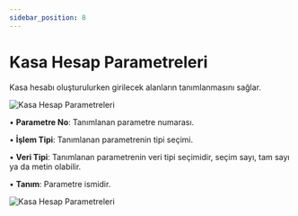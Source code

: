 ```yaml
---
sidebar_position: 8
---
```


# Kasa Hesap Parametreleri

Kasa hesabı oluşturulurken girilecek alanların tanımlanmasını sağlar.

![Kasa Hesap Parametreleri](/img/moduller/kasa-hesap-parametreleri-1.png)

•	**Parametre No**: Tanımlanan parametre numarası.

•	**İşlem Tipi**: Tanımlanan parametrenin tipi seçimi.

•	**Veri Tipi**: Tanımlanan parametrenin veri tipi seçimidir, seçim sayı, tam sayı ya da metin olabilir.

•	**Tanım**: Parametre ismidir.

![Kasa Hesap Parametreleri](/img/moduller/kasa-hesap-parametreleri-2.png)
